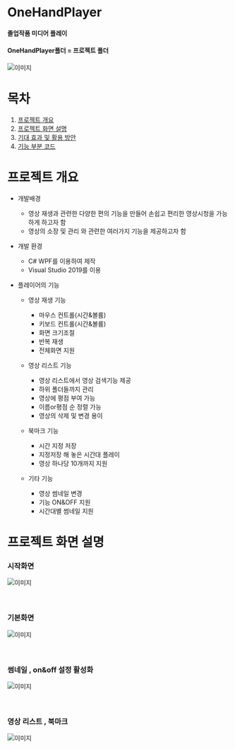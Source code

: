 # OneHandPlayer
#### 졸업작품 미디어 플레이 </br>
#### OneHandPlayer폴더 = 프로젝트 폴더
![이미지](https://user-images.githubusercontent.com/74527127/145668820-99e55073-9212-4125-beb0-f3ad314c08c8.png)</br>

# 목차
1. [프로젝트 개요](#프로젝트-개요) 
1. [프로젝트 화면 설명](#프로젝트-화면-설명)
1. [기대 효과 및 활용 방안](#기대-효과-및-활용-방안)
1. [기능 부분 코드](#기능-부분-코드)

# 프로젝트 개요
+ 개발배경
  - 영상 재생과 관련한 다양한 편의 기능을 만들어 손쉽고 편리한 영상시청을 가능하게 하고자 함
  - 영상의 소장 및 관리 와 관련한 여러가지 기능을 제공하고자 함

+ 개발 환경
  - C# WPF를 이용하여 제작
  - Visual Studio 2019를 이용

+ 플레이어의 기능
  - 영상 재생 기능
    * 마우스 컨트롤(시간&볼륨)
    * 키보드 컨트롤(시간&볼륨)
    * 화면 크기조절
    * 반복 재생
    * 전체화면 지원

  - 영상 리스트 기능
    * 영상 리스트에서 영상 검색기능 제공
    * 하위 폴더들까지 관리
    * 영상에 평점 부여 가능
    * 이름or평점 순 정렬 가능
    * 영상의 삭제 및 변경 용이
  
  - 북마크 기능
    * 시간 지정 저장
    * 지정저장 해 놓은 시간대 플레이
    * 영상 하나당 10개까지 지원
  
  - 기타 기능
    * 영상 썸네일 변경
    * 기능 ON&OFF 지원
    * 시간대별 썸네일 지원


# 프로젝트 화면 설명
### 시작화면</br>
![이미지](https://user-images.githubusercontent.com/74527127/145669857-f2f523a6-d88a-4fed-9773-4f420ef27962.png)
</br>
</br>
</br>
### 기본화면</br>
![이미지](https://user-images.githubusercontent.com/74527127/145670737-b49cb65d-00c7-4903-93fe-ecb8d22b4fdf.png)
</br>
</br>
</br>
### 썸네일 , on&off 설정 활성화</br>
![이미지](https://user-images.githubusercontent.com/74527127/145671870-259ba6b3-5f66-414e-ad3d-094728ed148c.png)
</br>
</br>
</br>
### 영상 리스트 , 북마크</br>
![이미지](https://user-images.githubusercontent.com/74527127/145672795-c86e0043-4b51-4f30-bcdd-7ba920fd629e.png)
</br>
</br>
</br>
